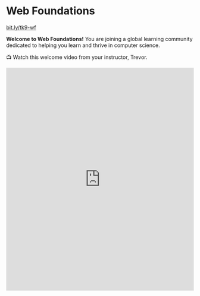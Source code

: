 # Web Foundations
[bit.ly/tk9-wf](https://bit.ly/tk9-wf)

**Welcome to Web Foundations!** You are joining a global learning community dedicated to helping you learn and thrive in computer science.

<aside>

<!-- TODO: Replace video -->

📺 Watch this welcome video from your instructor, Trevor.

</aside>

<div style="position: relative; height: 100%; width: 100%;">
    <iframe width="100%" height="600" src="https://www.youtube.com/embed/AGNNQZ5TmZE" title="Welcome to the web foundation course" frameborder="0" allow="accelerometer; autoplay; clipboard-write; encrypted-media; gyroscope; picture-in-picture" allowfullscreen></iframe>
</div>

## What you'll learn

This course provides a foundation in building for the web. It will help you understand how the internet works, help you examine the role of the internet in your life, and teach you the basics of web development.

It will cover the building blocks of web technologies. You will learn HTML, CSS, and the basics of JavaScript. The course will focus on collaboration, communication, and sharing. Web technology is fundamentally social; you will work together and build for real audiences.

The course culminates in a project where you'll create a website of your own design using the tools you learn throughout the course.

## Course Overview

* Week 1: Foundations
* Week 2: Web Design
* Week 3: JavaScript
* Week 4: Layout and Multimedia
* Week 5: Review and Final Project

## How the course works

There are multiple ways you'll learn in this course:

* Read and engage with the materials on this site
* Attend live class and complete the activities in class
* Practice with exercises to try out the concepts
* Complete projects to demonstrate what you have learned

Active engagement is necessary for success in the course! You should try building lots of websites so that you can explore the concepts in a variety of ways.

You are encouraged to seek out additional practice outside of the practice problems included in the course.

<aside>

📺 Watch this lesson navigation walkthrough video from Emmy, the Try Kibo program manager

</aside>

<div style="position: relative; height: 100%; width: 100%;">
    <iframe width="100%" height="600" src="https://www.youtube.com/embed/ZFAEBoJ4lkU" title="Lesson Page Walkthrough" frameborder="0" allow="accelerometer; autoplay; clipboard-write; encrypted-media; gyroscope; picture-in-picture" allowfullscreen></iframe>
</div>


## Program schedule

<!-- TODO: Replace Program schedule -->

Below is the overall schedule for the program. Each day, your community managers will post a "Daily Peak" in Discord to share events for the day.

<div style="width:100%;height:500px;"><iframe src="https://docs.google.com/presentation/d/e/2PACX-1vSDkk6Dk5OEiyxQx874ID9GFgiBDZwikEzuNSuzpZumCKKWMzVHhw7v7I9SZ6wzg1MBewKI8dB7oH2o/embed?" frameborder="0" sandbox="allow-scripts allow-popups allow-top-navigation-by-user-activation allow-forms allow-same-origin" allowfullscreen="" style="width: 100%; height: 100%; border-radius: 1px; pointer-events: auto; background-color: white;"></iframe></div>

---

Copyright © 2022 Kibo, Inc. All Rights Reserved.
